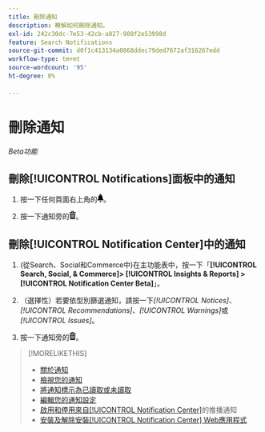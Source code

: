 ```yaml
---
title: 刪除通知
description: 瞭解如何刪除通知。
exl-id: 242c30dc-7e53-42cb-a027-908f2e53998d
feature: Search Notifications
source-git-commit: d0f1c413134a0868ddec79ded7672af316267edd
workflow-type: tm+mt
source-wordcount: '95'
ht-degree: 0%

---
```


# 刪除通知

*Beta功能*

## 刪除[!UICONTROL Notifications]面板中的通知

1. 按一下任何頁面右上角的![通知](/help/search-social-commerce/assets/notifications-panel.png "通知")。

1. 按一下通知旁的![刪除](/help/search-social-commerce/assets/delete.png "刪除")。

## 刪除[!UICONTROL Notification Center]中的通知

1. (從Search、Social和Commerce中)在主功能表中，按一下「**[!UICONTROL Search, Social, & Commerce]> [!UICONTROL Insights & Reports] >[!UICONTROL Notification Center Beta]**」。

1. （選擇性）若要依型別篩選通知，請按一下&#x200B;*[!UICONTROL Notices]*、*[!UICONTROL Recommendations]*、*[!UICONTROL Warnings]*&#x200B;或&#x200B;*[!UICONTROL Issues]*。

1. 按一下通知旁的![刪除](/help/search-social-commerce/assets/delete.png "刪除")。

>[!MORELIKETHIS]
>
>* [關於通知](/help/search-social-commerce/notifications/notification-about.md)
>* [檢視您的通知](notification-view.md)
>* [將通知標示為已讀取或未讀取](notification-mark-read-unread.md)
>* [編輯您的通知設定](notification-edit.md)
>* [啟用和停用來自[!UICONTROL Notification Center]](notifications-push-enable-disable.md)的推播通知
>* [安裝及解除安裝[!UICONTROL Notification Center] Web應用程式](notification-app-install-uninstall.md)
